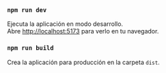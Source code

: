 ### `npm run dev`

Ejecuta la aplicación en modo desarrollo.\
Abre [http://localhost:5173](http://localhost:5173) para verlo en tu navegador.

### `npm run build`

Crea la aplicación para producción en la carpeta `dist`.
